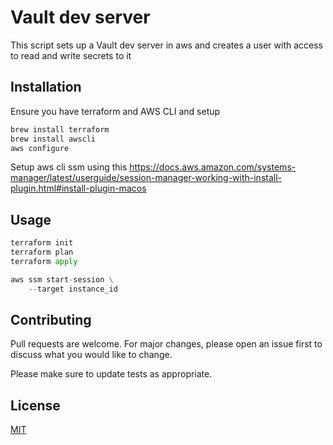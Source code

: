 # Vault dev server

This script sets up a Vault dev server in aws and creates a user with access to read and write secrets to it
## Installation

Ensure you have terraform  and AWS CLI and setup
```bash
brew install terraform
brew install awscli
aws configure
```
Setup aws cli ssm using this https://docs.aws.amazon.com/systems-manager/latest/userguide/session-manager-working-with-install-plugin.html#install-plugin-macos
## Usage

```python
terraform init
terraform plan
terraform apply 

aws ssm start-session \
    --target instance_id 
```

## Contributing
Pull requests are welcome. For major changes, please open an issue first to discuss what you would like to change.

Please make sure to update tests as appropriate.

## License
[MIT](https://choosealicense.com/licenses/mit/)